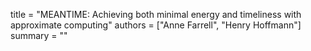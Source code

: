 title = "MEANTIME: Achieving both minimal energy and timeliness with approximate computing"
authors = ["Anne Farrell", "Henry Hoffmann"]
summary = ""
